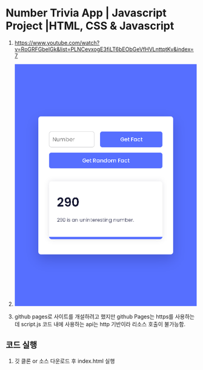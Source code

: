 # Number Trivia App | Javascript Project |HTML, CSS & Javascript

1. <https://www.youtube.com/watch?v=RoGRFGbeIGk&list=PLNCevxogE3fiLT6bEObGeVfHVLnttptKv&index=7>

2. ![캡쳐](screenshot.gif)

3. github pages로 사이트를 개설하려고 했지만 github Pages는 https를 사용하는데 script.js 코드 내에 사용하는 api는 http 기반이라 리소스 호출이 불가능함.

## 코드 실행

1. 깃 클론 or 소스 다운로드 후 index.html 실행
